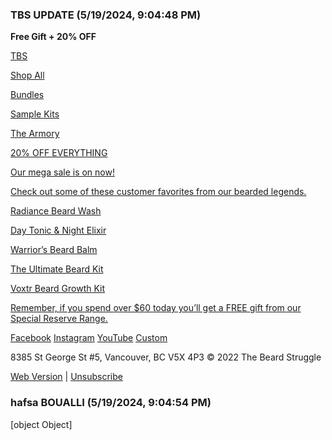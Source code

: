 ### TBS UPDATE (5/19/2024, 9:04:48 PM)

**Free Gift + 20% OFF**

[TBS](http://www.thebeardstruggle.com)

[Shop All](https://www.thebeardstruggle.com/collections/all-beard-products)

[Bundles](https://www.thebeardstruggle.com/collections/beard-kits)

[Sample Kits](https://www.thebeardstruggle.com/collections/sampler-kits)

[The Armory](https://www.thebeardstruggle.com/collections/the-armory)

[20% OFF EVERYTHING](https://www.thebeardstruggle.com/)

[Our mega sale is on now!](https://www.thebeardstruggle.com/)

[Check out some of these customer favorites from our bearded legends.](https://www.thebeardstruggle.com/)

[Radiance Beard Wash](https://www.thebeardstruggle.com/products/radiance-beard-wash-conditioner-bundle)

[Day Tonic & Night Elixir](https://www.thebeardstruggle.com/products/day-tonic-night-elixir-beard-oil-bundle)

[Warrior’s Beard Balm](https://www.thebeardstruggle.com/products/warriors-beard-balm)

[The Ultimate Beard Kit](https://www.thebeardstruggle.com/products/the-ultimate-kit)

[Voxtr Beard Growth Kit](https://www.thebeardstruggle.com/products/voxtr-beard-growth-bundle)

[Remember, if you spend over $60 today you’ll get a FREE gift from our Special Reserve Range.](https://www.thebeardstruggle.com/)

[Facebook](https://www.facebook.com/thebeardstruggle/)
[Instagram](https://www.instagram.com/thebeardstruggle/?hl=en)
[YouTube](https://www.youtube.com/channel/UCpxKvcAvAjh-IzZSl0M2qcA)
[Custom](https://www.tiktok.com/@thebeardstruggleofficial)

8385 St George St #5, Vancouver, BC V5X 4P3
© 2022 The Beard Struggle

[Web Version](https://manage.kmail-lists.com/subscriptions/web-view?a=QDZPkR&c=01GTWBG4PAE2GBJTBR1TRGM1MH&k=72e75f42f206712b9de532c9771a21f6&m=01HXQVDMRDG5V264BMA564P6P6&r=39Mv9dfk) | [Unsubscribe](https://manage.kmail-lists.com/subscriptions/unsubscribe?a=QDZPkR&c=01GTWBG4PAE2GBJTBR1TRGM1MH&k=72e75f42f206712b9de532c9771a21f6&m=01HXQVDMRDG5V264BMA564P6P6&r=39Mv9dfk)

### hafsa BOUALLI (5/19/2024, 9:04:54 PM)

[object Object]
